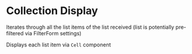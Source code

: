 # Collection Display

Iterates through all the list items of the list received (list is potentially pre-filtered via FilterForm settings)

Displays each list item via `Cell` component
